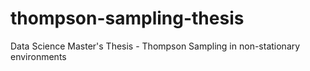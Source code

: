 # thompson-sampling-thesis
Data Science Master's Thesis - Thompson Sampling in non-stationary environments

